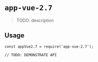 # `app-vue-2.7`

> TODO: description

## Usage

```
const appVue2.7 = require('app-vue-2.7');

// TODO: DEMONSTRATE API
```

